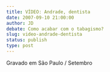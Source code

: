 ```yaml
---
title: VÍDEO: Andrade, dentista
date: 2007-09-10 21:00:00
author: JD
debate: Como acabar com o tabagismo?
slug: video-andrade-dentista
status: publish 
type: post
---
```



Gravado em São Paulo / Setembro


